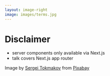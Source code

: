 ```yaml
---
layout: image-right
image: images/terms.jpg
---
```


# Disclaimer

<v-clicks>

- server components only available via Next.js
- talk covers Next.js app router

</v-clicks>

<Caption>Image by <a href="https://pixabay.com/users/sergeitokmakov-3426571/?utm_source=link-attribution&utm_medium=referral&utm_campaign=image&utm_content=7010195">Sergei Tokmakov</a> from <a href="https://pixabay.com//?utm_source=link-attribution&utm_medium=referral&utm_campaign=image&utm_content=7010195">Pixabay</a></Caption>